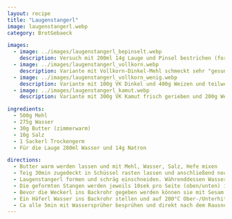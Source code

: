 ```yaml
---
layout: recipe
title: "Laugenstangerl"
image: laugenstangerl.webp
category: BrotGebaeck

images:
  - image: ../images/laugenstangerl_bepinselt.webp
    description: Versuch mit 200ml 14g Lauge und Pinsel bestrichen (formen, 30min rasten, einschneiden, Lauge, Sesam). Sehr luftig und groß dank Gehzeit, aber ohne Eintauchen bleiben sie zu hell (obwohl Lauge konzentrierter ist)
  - image: ../images/laugenstangerl_vollkorn.webp
    description: Variante mit Vollkorn-Dinkel-Mehl schmeckt sehr "gesund" aber auch gut. Evtl nur 50% Vollkornmehl probieren
  - image: ../images/laugenstangerl_vollkorn_wenig.webp
    description: Variante mit 100g VK Dinkel und 400g Weizen und teilweise dunklen Sesam ist auch sehr gut. Ich hab nachträglich Natronlauge drübergeschüttet, dadurch haben sie eine schöne Farbe aber sind am Backpapier angeklebt (daher eher nicht machen)
  - image: ../images/laugenstangerl_kamut.webp
    description: Variante mit 300g VK Kamut frisch gerieben und 200g Weizenmehl. War ziemlich trocken und nicht so gut wie mit nur weißem Mehl. Vmtl passt Natronlauge + VK einfach nicht wirklich zusammen

ingredients:
  - 500g Mehl
  - 275g Wasser
  - 30g Butter (zimmerwarm)
  - 10g Salz
  - 1 Sackerl Trockengerm
  - Für die Lauge 280ml Wasser und 14g Natron

directions:
  - Butter warm werden lassen und mit Mehl, Wasser, Salz, Hefe mixen
  - Teig 30min zugedeckt in Schüssel rasten lassen und anschließend nochmal kurz durchkneten und in 8 Teile zerteilen
  - Laugenstangerl formen und schräg einschneiden. Währenddessen Wasser aufkochen, vom Herd nehmen und Natron hinzufügen (letztes Mal mitgekocht und hat super Farbe ergeben, kA ob es einen Unterschied macht)
  - Die geformten Stangen werden jeweils 10sek pro Seite (oben/unten) in die Lauge getaucht, herausgenommen und sollten nochmal 5min rasten um aufzugehen
  - Bevor die Weckerl ins Backrohr gegeben werden können sie mit Sesam bestreut werden
  - Ein Häferl Wasser ins Backrohr stellen und auf 200°C Ober-/Unterhitze vorheizen und Gebäck für 20min ins vorgeheizte Backrohr geben.
  - Ca alle 5min mit Wassersprüher besprühen und direkt nach dem Rausnehmen nochmal besprühen
---
```

